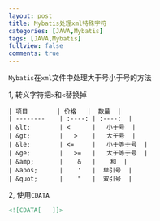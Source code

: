 ```yaml
---
layout: post
title: Mybatis处理xml特殊字符
categories: [JAVA,Mybatis]
tags: [JAVA,Mybatis]
fullview: false
comments: true
---
```


`Mybatis`在`xml`文件中处理大于号小于号的方法

1, 转义字符把`>`和`<`替换掉

    | 项目        | 价格   |  数量  |
    | --------    | :----: | :----:  |
    | &lt;        | <      |   小于号  |
    | &gt;        |   >    |   大于号  |
    | &le;        | <=     |   小于等于号  |
    | &ge;        |   >=   |   大于等于号  |
    | &amp;       |    &   |    和  |
    | &apos;      |    '   |  单引号  |
    | &quot;      |    "   |  双引号  |


2, 使用`CDATA`

```xml
<![CDATA[   ]]>
```